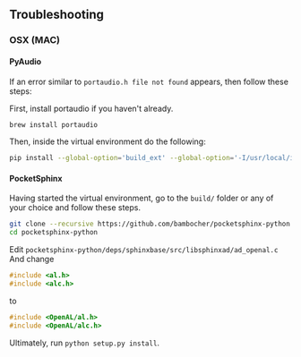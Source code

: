
## Troubleshooting 

### OSX (MAC)

#### PyAudio

If an error similar to `portaudio.h file not found` appears, then follow these steps:

First, install portaudio if you haven't already.

```sh
brew install portaudio
```

Then, inside the virtual environment do the following:

```sh
pip install --global-option='build_ext' --global-option='-I/usr/local/include' --global-option='-L/usr/local/lib' pyaudio
```

#### PocketSphinx 

Having started the virtual environment, go to the `build/` folder or any of your choice and follow these steps.

```sh
git clone --recursive https://github.com/bambocher/pocketsphinx-python
cd pocketsphinx-python
```

Edit `pocketsphinx-python/deps/sphinxbase/src/libsphinxad/ad_openal.c`
And change
```cpp
#include <al.h>
#include <alc.h>
```

to

```cpp
#include <OpenAL/al.h>
#include <OpenAL/alc.h>
```

Ultimately, run `python setup.py install`.


